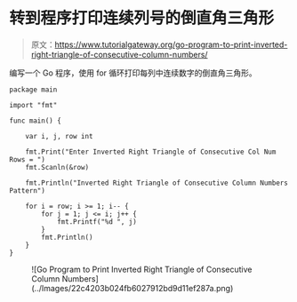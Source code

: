 # 转到程序打印连续列号的倒直角三角形

> 原文：<https://www.tutorialgateway.org/go-program-to-print-inverted-right-triangle-of-consecutive-column-numbers/>

编写一个 Go 程序，使用 for 循环打印每列中连续数字的倒直角三角形。

```
package main

import "fmt"

func main() {

	var i, j, row int

	fmt.Print("Enter Inverted Right Triangle of Consecutive Col Num Rows = ")
	fmt.Scanln(&row)

	fmt.Println("Inverted Right Triangle of Consecutive Column Numbers Pattern")

	for i = row; i >= 1; i-- {
		for j = 1; j <= i; j++ {
			fmt.Printf("%d ", j)
		}
		fmt.Println()
	}
}
```

<figure class="wp-block-image size-large">![Go Program to Print Inverted Right Triangle of Consecutive Column Numbers](../Images/22c4203b024fb6027912bd9d11ef287a.png)</figure>